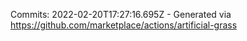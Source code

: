 Commits: 2022-02-20T17:27:16.695Z - Generated via https://github.com/marketplace/actions/artificial-grass
<br>
